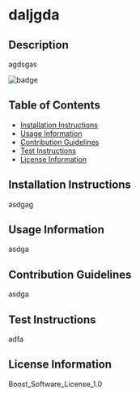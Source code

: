 # daljgda
    
## Description
agdsgas

![badge](https://img.shields.io/badge/License-Boost_Software_License_1.0-brightgreen)
## Table of Contents
* [Installation Instructions](#installation-instructions)
* [Usage Information](#usage-information)
* [Contribution Guidelines](#contribution-guidelines)
* [Test Instructions](#test-instructions)
* [License Information](#license-information)

## Installation Instructions
asdgag

## Usage Information
asdga

## Contribution Guidelines
asdga

## Test Instructions
adfa

## License Information
Boost_Software_License_1.0